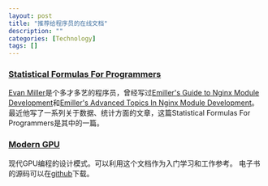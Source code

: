 ```yaml
---
layout: post
title: "推荐给程序员的在线文档"
description: ""
categories: [Technology]
tags: []
---
```


### [Statistical Formulas For Programmers](http://www.evanmiller.org/statistical-formulas-for-programmers.html)

[Evan Miller](https://github.com/evanmiller)是个多才多艺的程序员，曾经写过[Emiller's Guide to Nginx Module Development](http://www.evanmiller.org/nginx-modules-guide.html)和[Emiller's Advanced Topics In Nginx Module Development](http://www.evanmiller.org/nginx-modules-guide-advanced.html)。
最近他写了一系列关于数据、统计方面的文章，这篇Statistical Formulas For Programmers是其中的一篇。


### [Modern GPU](http://nvlabs.github.io/moderngpu/)
现代GPU编程的设计模式。可以利用这个文档作为入门学习和工作参考。
电子书的源码可以在[github](https://github.com/NVlabs/moderngpu)下载。
